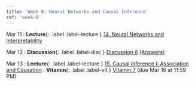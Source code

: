 ```yaml
---
title: 'Week 8: Neural Networks and Causal Inference'
ref: 'week-8'
---
```


Mar 11
: **Lecture**{: .label .label-lecture } [14. Neural Networks and Interpretability](lecture/lec14)

Mar 12
: **Discussion**{: .label .label-disc } [Discussion 6](https://drive.google.com/file/d/12dh7ARMDeThx07ZPoK5XWMPbUEXyJ2II/view?usp=sharing) [(Answers)](https://drive.google.com/file/d/1Koe7ODYdIZqg3y-eL7MEL3GTLM4RBSSp/view?usp=sharing)

Mar 13
: **Lecture**{: .label .label-lecture } [15. Causal Inference I: Association and Causation](lecture/lec15)
: **Vitamin**{: .label .label-vit } [Vitamin 7](https://www.gradescope.com/courses/959999/assignments/5919304/) (due Mar 16 at 11:59 PM)
